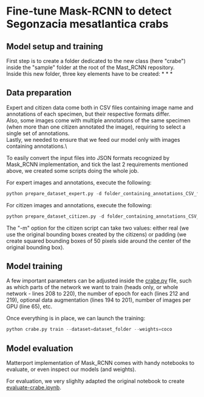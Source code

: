 # Fine-tune Mask-RCNN to detect Segonzacia mesatlantica crabs

## Model setup and training
First step is to create a folder dedicated to the new class (here "crabe") inside the "sample" folder at the root of the Mast_RCNN repository.\
Inside this new folder, three key elements have to be created:
* 
* 
* 


## Data preparation
Expert and citizen data come both in CSV files containing image name and annotations of each specimen, but their respective formats differ.\
Also, some images come with multiple annotations of the same specimen (when more than one citizen annotated the image), requiring to select a single set of annotations.\
Lastly, we needed to ensure that we feed our model only with images containing annotations.\

To easily convert the input files into JSON formats recognized by Mask_RCNN implementation, and tick the last 2 requirements mentioned above, we created some scripts doing the whole job.

For expert images and annotations, execute the following:
```python
python prepare_dataset_expert.py -d folder_containing_annotations_CSV_files -i folder_containing_corresponding_images -o output_folder_to_store_dataset
```

For citizen images and annotations, execute the following:
```python
python prepare_dataset_citizen.py -d folder_containing_annotations_CSV_files -i folder_containing_corresponding_images -o output_folder_to_store_dataset -m real_or_padding
```
The "-m" option for the citizen script can take two values: either real (we use the original bounding boxes created by the citizens) or padding (we create squared bounding boxes of 50 pixels side around the center of the original bounding box).


## Model training
A few important parameters can be adjusted inside the [crabe.py](https://github.com/d-roland/speciesDetection/blob/main/Mask_RCNN/crabe/crabe.py) file, such as which parts of the network we want to train (heads only, or whole network - lines 208 to 220), the number of epoch for each (lines 212 and 219), optional data augmentation (lines 194 to 201), number of images per GPU (line 65), etc.

Once everything is in place, we can launch the training:
```python
python crabe.py train --dataset=dataset_folder --weights=coco
```

## Model evaluation
Matterport implementation of Mask_RCNN comes with handy notebooks to evaluate, or even inspect our models (and weights).

For evaluation, we very slighlty adapted the original notebook to create [evaluate-crabe.ipynb](https://github.com/d-roland/speciesDetection/blob/main/Mask_RCNN/crabe/evaluate-crabe.ipynb).
